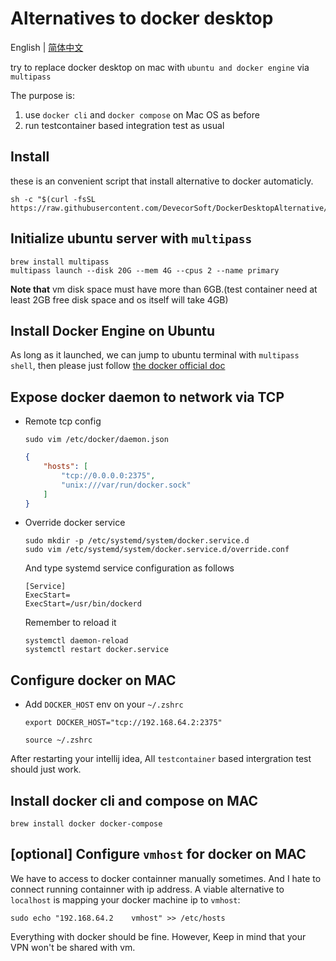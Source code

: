 # Alternatives to docker desktop

English | [简体中文](./guide.cn.md)

try to replace docker desktop on mac with `ubuntu and docker engine` via `multipass`

The purpose is:

1. use `docker cli` and `docker compose` on Mac OS as before
2. run testcontainer based integration test as usual

## Install

these is an convenient script that install alternative to docker automaticly.

```
sh -c "$(curl -fsSL https://raw.githubusercontent.com/DevecorSoft/DockerDesktopAlternative/main/install.sh)"
```

## Initialize ubuntu server with `multipass`

```
brew install multipass
multipass launch --disk 20G --mem 4G --cpus 2 --name primary
```
__Note that__ vm disk space must have more than 6GB.(test container need at least 2GB free disk space and os itself will take 4GB)

## Install Docker Engine on Ubuntu

As long as it launched, we can jump to ubuntu terminal with `multipass shell`, then please just follow [the docker official doc](https://docs.docker.com/engine/install/ubuntu/)

## Expose docker daemon to network via TCP

* Remote tcp config

    `sudo vim /etc/docker/daemon.json`

    ```json
    {
        "hosts": [
            "tcp://0.0.0.0:2375",
            "unix:///var/run/docker.sock"
        ]
    }
    ```

* Override docker service

    ```
    sudo mkdir -p /etc/systemd/system/docker.service.d
    sudo vim /etc/systemd/system/docker.service.d/override.conf
    ```
    
    And type systemd service configuration as follows
    
    ```
    [Service]
    ExecStart=
    ExecStart=/usr/bin/dockerd
    ```

    Remember to reload it

    ```
    systemctl daemon-reload
    systemctl restart docker.service
    ```

## Configure docker on MAC

* Add `DOCKER_HOST` env on your `~/.zshrc`
  ```shell
  export DOCKER_HOST="tcp://192.168.64.2:2375"
  ```

  `source ~/.zshrc`

After restarting your intellij idea, All `testcontainer`  based intergration test should just work.

## Install docker cli and compose on MAC

```
brew install docker docker-compose
```

## [optional] Configure `vmhost` for docker on MAC

We have to access to docker containner manually sometimes. And I hate to connect running containner with ip address.
A viable alternative to `localhost` is mapping your docker machine ip to `vmhost`:

```
sudo echo "192.168.64.2    vmhost" >> /etc/hosts
```

Everything with docker should be fine. However, Keep in mind that your VPN won't be shared with vm.
